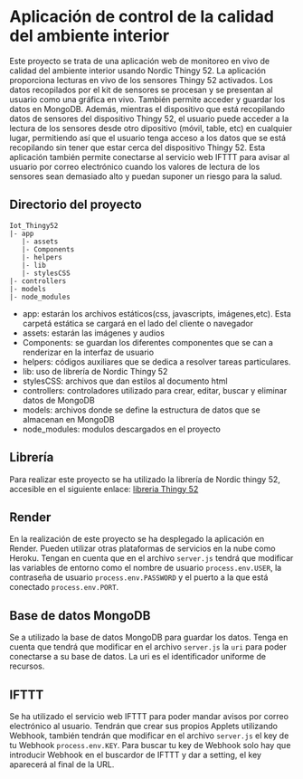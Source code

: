 # Aplicación de control de la calidad del ambiente interior 
Este proyecto se trata de una aplicación web de monitoreo en vivo de calidad del ambiente interior usando Nordic Thingy 52. La aplicación proporciona lecturas en vivo de los sensores Thingy 52 activados. Los datos recopilados por el kit de sensores se procesan y se presentan al usuario como una gráfica en vivo. También permite acceder y guardar los datos en MongoDB. Además, mientras el dispositivo que está recopilando datos de sensores del dispositivo Thingy 52, el usuario puede acceder a la lectura de los sensores desde otro dipositivo (móvil, table, etc) en cualquier lugar, permitiendo así que el usuario tenga acceso a los datos que se está recopilando sin tener que estar cerca del dispositivo Thingy 52. Esta aplicación también permite conectarse al servicio web IFTTT para avisar al usuario por correo electrónico cuando los valores de lectura de los sensores sean demasiado alto y puedan suponer un riesgo para la salud.

## Directorio del proyecto
~~~
Iot_Thingy52
|- app
   |- assets
   |- Components
   |- helpers
   |- lib
   |- stylesCSS
|- controllers 
|- models 
|- node_modules
~~~
- app: estarán los archivos estáticos(css, javascripts, imágenes,etc). Esta carpetá estática se cargará en el lado del cliente o navegador
- assets: estarán las imágenes y audios
- Components: se guardan los diferentes componentes que se can a renderizar en la interfaz de usuario
- helpers: códigos auxiliares que se dedica a resolver tareas particulares. 
- lib: uso de librería de Nordic Thingy 52
- stylesCSS: archivos que dan estilos al documento html
- controllers: controladores utilizado para crear, editar, buscar y eliminar datos de MongoDB
- models: archivos donde se define la estructura de datos que se almacenan en MongoDB
- node_modules: modulos descargados en el proyecto
## Librería
Para realizar este proyecto se ha utilizado la librería de Nordic thingy 52, accesible en el siguiente enlace: 
[libreria Thingy 52](https://github.com/NordicPlayground/Nordic-Thingy52-Thingyjs)
## Render
En la realización de este proyecto se ha desplegado la aplicación en Render. Pueden utilizar otras plataformas de servicios en la nube como Heroku. Tengan en cuenta que en el archivo `server.js` tendrá que modificar las variables de entorno como el nombre de usuario `process.env.USER`, la contraseña de usuario `process.env.PASSWORD` y el puerto a la que está conectado `process.env.PORT`.
## Base de datos MongoDB
Se a utilizado la base de datos MongoDB para guardar los datos. Tenga en cuenta que tendrá que modificar en el archivo `server.js` la `uri` para poder conectarse a su base de datos. La uri es el identificador uniforme de recursos.
## IFTTT
Se ha utilizado el servicio web IFTTT para poder mandar avisos por correo electrónico al usuario. Tendrán que crear sus propios Applets utilizando Webhook, también tendrán que modificar en el archivo `server.js` el key de tu Webhook `process.env.KEY`. Para buscar tu key de Webhook solo hay que introducir Webhook en el buscardor de IFTTT y dar a setting, el key aparecerá al final de la URL.
